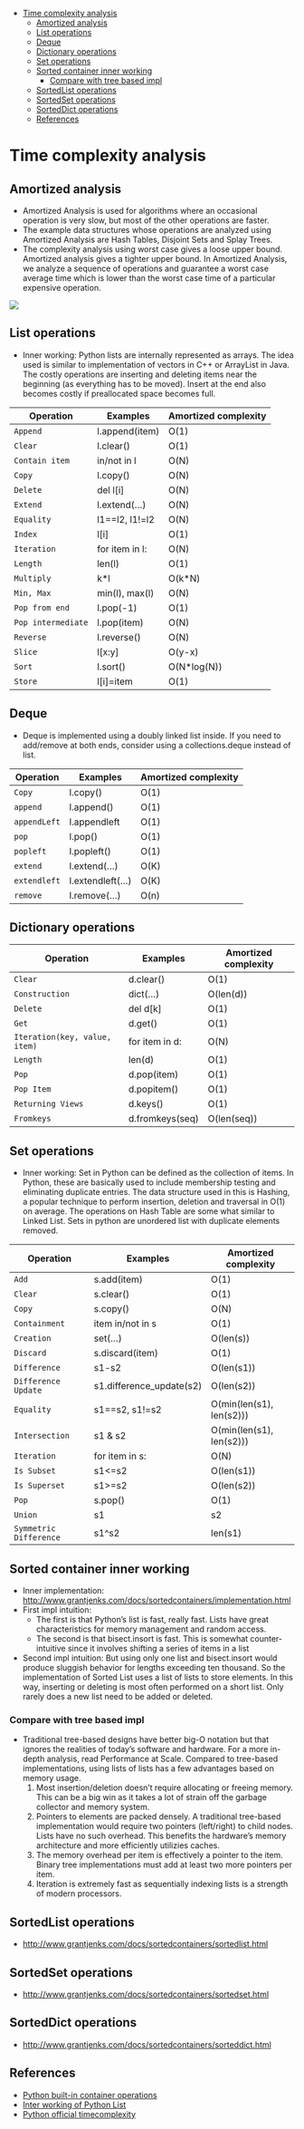 - [Time complexity analysis](#time-complexity-analysis)
  - [Amortized analysis](#amortized-analysis)
  - [List operations](#list-operations)
  - [Deque](#deque)
  - [Dictionary operations](#dictionary-operations)
  - [Set operations](#set-operations)
  - [Sorted container inner working](#sorted-container-inner-working)
    - [Compare with tree based impl](#compare-with-tree-based-impl)
  - [SortedList operations](#sortedlist-operations)
  - [SortedSet operations](#sortedset-operations)
  - [SortedDict operations](#sorteddict-operations)
  - [References](#references)

# Time complexity analysis
## Amortized analysis

* Amortized Analysis is used for algorithms where an occasional operation is very slow, but most of the other operations are faster.
* The example data structures whose operations are analyzed using Amortized Analysis are Hash Tables, Disjoint Sets and Splay Trees.
* The complexity analysis using worst case gives a loose upper bound. Amortized analysis gives a tighter upper bound. In Amortized Analysis, we analyze a sequence of operations and guarantee a worst case average time which is lower than the worst case time of a particular expensive operation.

![](../.gitbook/assets/timecomplexity.png)

## List operations
* Inner working: Python lists are internally represented as arrays. The idea used is similar to implementation of vectors in C++ or ArrayList in Java. The costly operations are inserting and deleting items near the beginning (as everything has to be moved). Insert at the end also becomes costly if preallocated space becomes full.

| Operation          | Examples       | Amortized complexity |
| ------------------ | -------------- | -------------------- |
| `Append`           | l.append(item) | O(1)                 |
| `Clear`            | l.clear()      | O(1)                 |
| `Contain item`     | in/not in l    | O(N)                 |
| `Copy`             | l.copy()       | O(N)                 |
| `Delete`           | del l\[i]      | O(N)                 |
| `Extend`           | l.extend(…)    | O(N)                 |
| `Equality`         | l1==l2, l1!=l2 | O(N)                 |
| `Index`            | l\[i]          | O(1)                 |
| `Iteration`        | for item in l: | O(N)                 |
| `Length`           | len(l)         | O(1)                 |
| `Multiply`         | k\*l           | O(k\*N)              |
| `Min, Max`         | min(l), max(l) | O(N)                 |
| `Pop from end`     | l.pop(-1)      | O(1)                 |
| `Pop intermediate` | l.pop(item)    | O(N)                 |
| `Reverse`          | l.reverse()    | O(N)                 |
| `Slice`            | l\[x:y]        | O(y-x)               |
| `Sort`             | l.sort()       | O(N\*log(N))         |
| `Store`            | l\[i]=item     | O(1)                 |

## Deque
* Deque is implemented using a doubly linked list inside.  If you need to add/remove at both ends, consider using a collections.deque instead of list. 

| Operation          | Examples       | Amortized complexity |
| ------------------ | -------------- | -------------------- |
| `Copy`           | l.copy() | O(1)                 |
| `append`            | l.append()      | O(1)                 |
| `appendLeft`     | l.appendleft    | O(1)                 |
| `pop`             | l.pop()       | O(1)                 |
| `popleft`           | l.popleft()      | O(1)                 |
| `extend`           | l.extend(…)    | O(K)                 |
| `extendleft`           | l.extendleft(…)    | O(K)                 |
| `remove`           | l.remove(…)    | O(n)                 |

## Dictionary operations

| Operation          | Examples       | Amortized complexity |
| ----------------------------- | --------------- | ---------------------- |
| `Clear`                       | d.clear()       | O(1)                   |
| `Construction`                | dict(…)         | O(len(d))              |
| `Delete`                      | del d\[k]       | O(1)                   |
| `Get`                         | d.get()         | O(1)                   |
| `Iteration(key, value, item)` | for item in d:  | O(N)                   |
| `Length`                      | len(d)          | O(1)                   |
| `Pop`                         | d.pop(item)     | O(1)                   |
| `Pop Item`                    | d.popitem()     | O(1)                   |
| `Returning Views`             | d.keys()        | O(1)                   |
| `Fromkeys`                    | d.fromkeys(seq) | O(len(seq))            |

## Set operations
* Inner working: Set in Python can be defined as the collection of items. In Python, these are basically used to include membership testing and eliminating duplicate entries. The data structure used in this is Hashing, a popular technique to perform insertion, deletion and traversal in O(1) on average. The operations on Hash Table are some what similar to Linked List. Sets in python are unordered list with duplicate elements removed.

| Operation          | Examples       | Amortized complexity |
| ---------------------- | ------------------------ | ------------------------ |
| `Add`                  | s.add(item)              | O(1)                     |
| `Clear`                | s.clear()                | O(1)                     |
| `Copy`                 | s.copy()                 | O(N)                     |
| `Containment`          | item in/not in s         | O(1)                     |
| `Creation`             | set(…)                   | O(len(s))                |
| `Discard`              | s.discard(item)          | O(1)                     |
| `Difference`           | s1-s2                    | O(len(s1))               |
| `Difference Update`    | s1.difference_update(s2) | O(len(s2))               |
| `Equality`             | s1==s2, s1!=s2           | O(min(len(s1), len(s2))) |
| `Intersection`         | s1 & s2                  | O(min(len(s1), len(s2))) |
| `Iteration`            | for item in s:           | O(N)                     |
| `Is Subset`            | s1<=s2                   | O(len(s1))               |
| `Is Superset`          | s1>=s2                   | O(len(s2))               |
| `Pop`                  | s.pop()                  | O(1)                     |
| `Union`                | s1                       | s2                       |
| `Symmetric Difference` | s1^s2                    | len(s1)                  |

## Sorted container inner working
* Inner implementation: http://www.grantjenks.com/docs/sortedcontainers/implementation.html
* First impl intuition:
  *  The first is that Python’s list is fast, really fast. Lists have great characteristics for memory management and random access. 
  *  The second is that bisect.insort is fast. This is somewhat counter-intuitive since it involves shifting a series of items in a list
* Second impl intuition: But using only one list and bisect.insort would produce sluggish behavior for lengths exceeding ten thousand. So the implementation of Sorted List uses a list of lists to store elements. In this way, inserting or deleting is most often performed on a short list. Only rarely does a new list need to be added or deleted.

### Compare with tree based impl
* Traditional tree-based designs have better big-O notation but that ignores the realities of today’s software and hardware. For a more in-depth analysis, read Performance at Scale. Compared to tree-based implementations, using lists of lists has a few advantages based on memory usage. 
  1. Most insertion/deletion doesn’t require allocating or freeing memory. This can be a big win as it takes a lot of strain off the garbage collector and memory system.
  2. Pointers to elements are packed densely. A traditional tree-based implementation would require two pointers (left/right) to child nodes. Lists have no such overhead. This benefits the hardware’s memory architecture and more efficiently utilizies caches.
  3. The memory overhead per item is effectively a pointer to the item. Binary tree implementations must add at least two more pointers per item.
  4. Iteration is extremely fast as sequentially indexing lists is a strength of modern processors.

## SortedList operations
* http://www.grantjenks.com/docs/sortedcontainers/sortedlist.html

## SortedSet operations
* http://www.grantjenks.com/docs/sortedcontainers/sortedset.html

## SortedDict operations
* http://www.grantjenks.com/docs/sortedcontainers/sorteddict.html

## References
* [Python built-in container operations](https://www.geeksforgeeks.org/complexity-cheat-sheet-for-python-operations/)
* [Inter working of Python List](https://www.geeksforgeeks.org/internal-working-of-list-in-python/)
* [Python official timecomplexity](https://wiki.python.org/moin/TimeComplexity)